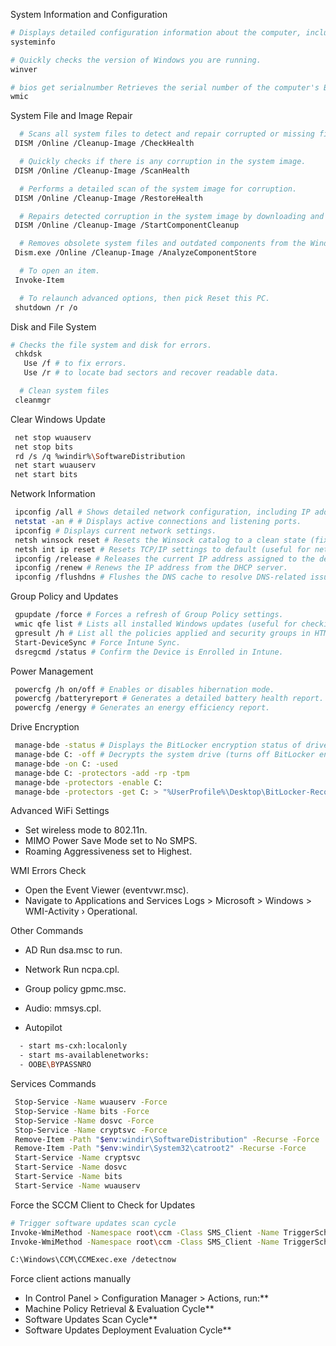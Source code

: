 System Information and Configuration

```bash
# Displays detailed configuration information about the computer, including OS version, memory, and network adapters.
systeminfo

# Quickly checks the version of Windows you are running.
winver

# bios get serialnumber Retrieves the serial number of the computer's BIOS.
wmic
```

System File and Image Repair

```bash
  # Scans all system files to detect and repair corrupted or missing files.
 DISM /Online /Cleanup-Image /CheckHealth

  # Quickly checks if there is any corruption in the system image.
 DISM /Online /Cleanup-Image /ScanHealth

  # Performs a detailed scan of the system image for corruption.
 DISM /Online /Cleanup-Image /RestoreHealth

  # Repairs detected corruption in the system image by downloading and replacing damaged files.
 DISM /Online /Cleanup-Image /StartComponentCleanup

  # Removes obsolete system files and outdated components from the Windows Component Store (WinSxS folder) to reclaim disk space, but it keeps backup components for uninstalling updates.
 Dism.exe /Online /Cleanup-Image /AnalyzeComponentStore

  # To open an item.
 Invoke-Item

  # To relaunch advanced options, then pick Reset this PC.
 shutdown /r /o
```

Disk and File System

```bash
# Checks the file system and disk for errors.
 chkdsk
   Use /f # to fix errors.
   Use /r # to locate bad sectors and recover readable data.

  # Clean system files
 cleanmgr
```

Clear Windows Update

```bash
 net stop wuauserv
 net stop bits
 rd /s /q %windir%\SoftwareDistribution
 net start wuauserv
 net start bits
```

Network Information

```bash
 ipconfig /all # Shows detailed network configuration, including IP address, DNS, and MAC addresses.
 netstat -an # # Displays active connections and listening ports.
 ipconfig # Displays current network settings.
 netsh winsock reset # Resets the Winsock catalog to a clean state (fixes network stack issues).
 netsh int ip reset # Resets TCP/IP settings to default (useful for network troubleshooting).
 ipconfig /release # Releases the current IP address assigned to the device’s network adapter.
 ipconfig /renew # Renews the IP address from the DHCP server.
 ipconfig /flushdns # Flushes the DNS cache to resolve DNS-related issues.
```

Group Policy and Updates

```bash
 gpupdate /force # Forces a refresh of Group Policy settings.
 wmic qfe list # Lists all installed Windows updates (useful for checking patch status).
 gpresult /h # List all the policies applied and security groups in HTML.
 Start-DeviceSync # Force Intune Sync.
 dsregcmd /status # Confirm the Device is Enrolled in Intune.
```

Power Management

```bash
 powercfg /h on/off # Enables or disables hibernation mode.
 powercfg /batteryreport # Generates a detailed battery health report.
 powercfg /energy # Generates an energy efficiency report.
```

Drive Encryption

```bash
 manage-bde -status # Displays the BitLocker encryption status of drives.
 manage-bde C: -off # Decrypts the system drive (turns off BitLocker encryption).
 manage-bde -on C: -used
 manage-bde C: -protectors -add -rp -tpm
 manage-bde -protectors -enable C:
 manage-bde -protectors -get C: > "%UserProfile%\Desktop\BitLocker-Recovery-Key.txt"
```

Advanced WiFi Settings

- Set wireless mode to 802.11n.
- MIMO Power Save Mode set to No SMPS.
- Roaming Aggressiveness set to Highest.

WMI Errors Check

- Open the Event Viewer (eventvwr.msc).
- Navigate to Applications and Services Logs > Microsoft > Windows > WMI-Activity › Operational.

Other Commands

- AD Run dsa.msc to run.
- Network Run ncpa.cpl.
- Group policy gpmc.msc.
- Audio: mmsys.cpl.

- Autopilot

```bash
  - start ms-cxh:localonly
  - start ms-availablenetworks:
  - OOBE\BYPASSNRO
```

Services Commands

```bash
 Stop-Service -Name wuauserv -Force
 Stop-Service -Name bits -Force
 Stop-Service -Name dosvc -Force
 Stop-Service -Name cryptsvc -Force
 Remove-Item -Path "$env:windir\SoftwareDistribution" -Recurse -Force
 Remove-Item -Path "$env:windir\System32\catroot2" -Recurse -Force
 Start-Service -Name cryptsvc
 Start-Service -Name dosvc
 Start-Service -Name bits
 Start-Service -Name wuauserv
```

Force the SCCM Client to Check for Updates

```bash
# Trigger software updates scan cycle
Invoke-WmiMethod -Namespace root\ccm -Class SMS_Client -Name TriggerSchedule -ArgumentList "{00000000-0000-0000-0000-000000000113}"
Invoke-WmiMethod -Namespace root\ccm -Class SMS_Client -Name TriggerSchedule -ArgumentList "{00000000-0000-0000-0000-000000000108}"

C:\Windows\CCM\CCMExec.exe /detectnow
```

Force client actions manually

- In Control Panel > Configuration Manager > Actions, run:\*\*
- Machine Policy Retrieval & Evaluation Cycle\*\*
- Software Updates Scan Cycle\*\*
- Software Updates Deployment Evaluation Cycle\*\*
